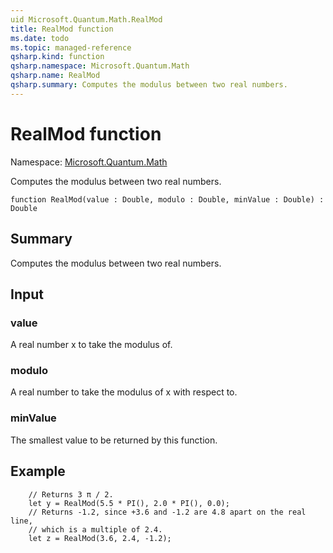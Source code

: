 ```yaml
---
uid Microsoft.Quantum.Math.RealMod
title: RealMod function
ms.date: todo
ms.topic: managed-reference
qsharp.kind: function
qsharp.namespace: Microsoft.Quantum.Math
qsharp.name: RealMod
qsharp.summary: Computes the modulus between two real numbers.
---
```


# RealMod function

Namespace: [Microsoft.Quantum.Math](xref:Microsoft.Quantum.Math)

Computes the modulus between two real numbers.
```qsharp
function RealMod(value : Double, modulo : Double, minValue : Double) : Double
```

## Summary
Computes the modulus between two real numbers.

## Input
### value
A real number x to take the modulus of.
### modulo
A real number to take the modulus of x with respect to.
### minValue
The smallest value to be returned by this function.

## Example
```qsharp
    // Returns 3 π / 2.
    let y = RealMod(5.5 * PI(), 2.0 * PI(), 0.0);
    // Returns -1.2, since +3.6 and -1.2 are 4.8 apart on the real line,
    // which is a multiple of 2.4.
    let z = RealMod(3.6, 2.4, -1.2);
```

